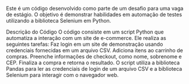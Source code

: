 Este é um código desenvolvido como parte de um desafio para uma vaga de estágio. O objetivo é demonstrar habilidades em automação de testes utilizando a biblioteca Selenium em Python.

Descrição do Código
O código consiste em um script Python que automatiza a interação com um site de e-commerce. Ele realiza as seguintes tarefas:
Faz login em um site de demonstração usando credenciais fornecidas em um arquivo CSV.
Adiciona itens ao carrinho de compras.
Preenche informações de checkout, como nome, sobrenome e CEP.
Finaliza a compra e retorna o resultado.
O script utiliza a biblioteca Pandas para ler as credenciais de login de um arquivo CSV e a biblioteca Selenium para interagir com o navegador web.

